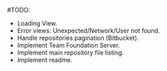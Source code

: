 #TODO:
* Loading View.
* Error views: Unexpected/Network/User not found.
* Handle repositories pagination (Bitbucket).
* Implement Team Foundation Server.
* Implement main repository file listing.
* Implement readme.
